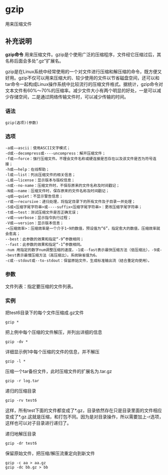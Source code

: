 gzip
===

用来压缩文件

## 补充说明

**gzip命令** 用来压缩文件。gzip是个使用广泛的压缩程序，文件经它压缩过后，其名称后面会多处“.gz”扩展名。

gzip是在Linux系统中经常使用的一个对文件进行压缩和解压缩的命令，既方便又好用。gzip不仅可以用来压缩大的、较少使用的文件以节省磁盘空间，还可以和tar命令一起构成Linux操作系统中比较流行的压缩文件格式。据统计，gzip命令对文本文件有60%～70%的压缩率。减少文件大小有两个明显的好处，一是可以减少存储空间，二是通过网络传输文件时，可以减少传输的时间。

### 语法

```shell
gzip(选项)(参数)
```

### 选项

```shell
-a或——ascii：使用ASCII文字模式；
-d或--decompress或----uncompress：解开压缩文件；
-f或——force：强行压缩文件。不理会文件名称或硬连接是否存在以及该文件是否为符号连接；
-h或——help：在线帮助；
-l或——list：列出压缩文件的相关信息；
-L或——license：显示版本与版权信息；
-n或--no-name：压缩文件时，不保存原来的文件名称及时间戳记；
-N或——name：压缩文件时，保存原来的文件名称及时间戳记；
-q或——quiet：不显示警告信息；
-r或——recursive：递归处理，将指定目录下的所有文件及子目录一并处理；
-S或<压缩字尾字符串>或----suffix<压缩字尾字符串>：更改压缩字尾字符串；
-t或——test：测试压缩文件是否正确无误；
-v或——verbose：显示指令执行过程；
-V或——version：显示版本信息；
-<压缩效率>：压缩效率是一个介于1~9的数值，预设值为“6”，指定愈大的数值，压缩效率就会愈高；
--best：此参数的效果和指定“-9”参数相同；
--fast：此参数的效果和指定“-1”参数相同。
-num 用指定的数字num调整压缩的速度，-1或--fast表示最快压缩方法（低压缩比），-9或--best表示最慢压缩方法（高压缩比）。系统缺省值为6。
-c或--stdout或--to-stdout：保留原始文件，生成标准输出流（结合重定向使用）。
```

### 参数

文件列表：指定要压缩的文件列表。

### 实例

把test6目录下的每个文件压缩成.gz文件

```shell
gzip *
```

把上例中每个压缩的文件解压，并列出详细的信息

```shell
gzip -dv *
```

详细显示例1中每个压缩的文件的信息，并不解压

```shell
gzip -l *
```

压缩一个tar备份文件，此时压缩文件的扩展名为.tar.gz

```shell
gzip -r log.tar
```

递归的压缩目录

```shell
gzip -rv test6
```

这样，所有test下面的文件都变成了*.gz，目录依然存在只是目录里面的文件相应变成了*.gz.这就是压缩，和打包不同。因为是对目录操作，所以需要加上-r选项，这样也可以对子目录进行递归了。

递归地解压目录

```shell
gzip -dr test6
```

保留原始文件，把压缩/解压流重定向到新文件

```shell
gzip -c aa > aa.gz
gzip -dc bb.gz > bb
```



